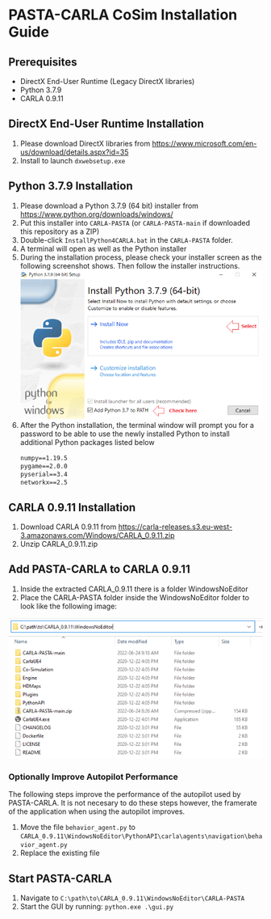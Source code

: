 # PASTA-CARLA CoSim Installation Guide
## Prerequisites
* DirectX End-User Runtime (Legacy DirectX libraries)
* Python 3.7.9
* CARLA 0.9.11

## DirectX End-User Runtime Installation
1. Please download DirectX libraries from https://www.microsoft.com/en-us/download/details.aspx?id=35
1. Install to launch ```dxwebsetup.exe```

## Python 3.7.9 Installation
1. Please download a Python 3.7.9 (64 bit) installer from https://www.python.org/downloads/windows/
1. Put this installer into `CARLA-PASTA` (or `CARLA-PASTA-main` if downloaded this repository as a ZIP)
1. Double-click `InstallPython4CARLA.bat` in the `CARLA-PASTA` folder.
1. A terminal will open as well as the Python installer
1. During the installation process, please check your installer screen as the following screenshot shows. Then follow the installer instructions.
    ![PythonInstall](PythonInstall.png)
1. After the Python installation, the terminal window will prompt you for a password to be able to use the newly installed Python to install additional Python packages listed below
    ```
    numpy==1.19.5
    pygame==2.0.0
    pyserial==3.4
    networkx==2.5
    ```

## CARLA 0.9.11 Installation
1. Download CARLA 0.9.11 from https://carla-releases.s3.eu-west-3.amazonaws.com/Windows/CARLA_0.9.11.zip
1. Unzip CARLA_0.9.11.zip

## Add PASTA-CARLA to CARLA 0.9.11
1. Inside the extracted CARLA_0.9.11 there is a folder WindowsNoEditor
1. Place the CARLA-PASTA folder inside the WindowsNoEditor folder to look like the following image:

 ![FolderLocation](FolderLocation.png)

### Optionally Improve Autopilot Performance
The following steps improve the performance of the autopilot used by PASTA-CARLA. It is not necesary to do these steps however, the framerate of the application when using the autopilot improves.
1. Move the file `behavior_agent.py` to `CARLA_0.9.11\WindowsNoEditor\PythonAPI\carla\agents\navigation\behavior_agent.py`
1. Replace the existing file

## Start PASTA-CARLA
1. Navigate to `C:\path\to\CARLA_0.9.11\WindowsNoEditor\CARLA-PASTA`
1. Start the GUI by running: `python.exe .\gui.py`
